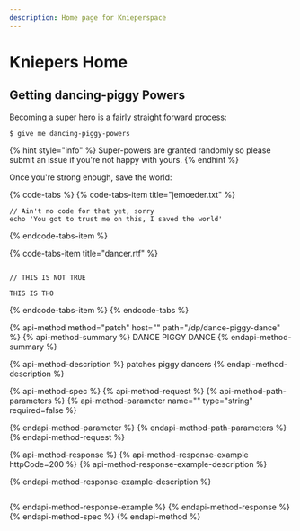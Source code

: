 ```yaml
---
description: Home page for Knieperspace
---
```


# Kniepers Home

## Getting dancing-piggy Powers

Becoming a super hero is a fairly straight forward process:

```
$ give me dancing-piggy-powers
```

{% hint style="info" %}
 Super-powers are granted randomly so please submit an issue if you're not happy with yours.
{% endhint %}

Once you're strong enough, save the world:

{% code-tabs %}
{% code-tabs-item title="jemoeder.txt" %}
```
// Ain't no code for that yet, sorry
echo 'You got to trust me on this, I saved the world'
```
{% endcode-tabs-item %}

{% code-tabs-item title="dancer.rtf" %}
```

// THIS IS NOT TRUE

THIS IS THO
```
{% endcode-tabs-item %}
{% endcode-tabs %}



{% api-method method="patch" host="" path="/dp/dance-piggy-dance" %}
{% api-method-summary %}
DANCE PIGGY DANCE
{% endapi-method-summary %}

{% api-method-description %}
patches piggy dancers
{% endapi-method-description %}

{% api-method-spec %}
{% api-method-request %}
{% api-method-path-parameters %}
{% api-method-parameter name="" type="string" required=false %}

{% endapi-method-parameter %}
{% endapi-method-path-parameters %}
{% endapi-method-request %}

{% api-method-response %}
{% api-method-response-example httpCode=200 %}
{% api-method-response-example-description %}

{% endapi-method-response-example-description %}

```

```
{% endapi-method-response-example %}
{% endapi-method-response %}
{% endapi-method-spec %}
{% endapi-method %}

